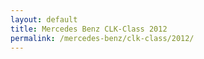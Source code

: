 ```yaml
---
layout: default
title: Mercedes Benz CLK-Class 2012
permalink: /mercedes-benz/clk-class/2012/
---
```

